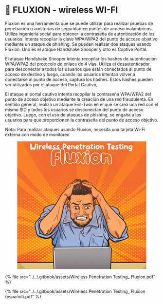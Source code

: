 # 👀 FLUXION - wireless WI-FI

Fluxion es una herramienta que se puede utilizar para realizar pruebas de penetración o auditorías de seguridad en puntos de acceso inalámbricos. Utiliza ingeniería social para obtener la contraseña de autenticación de los usuarios. Intenta recopilar la clave WPA/WPA2 del punto de acceso objetivo mediante un ataque de phishing. Se pueden realizar dos ataques usando Fluxion. Uno es el ataque Handshake Snooper y otro es Captive Portal.

El ataque Handshake Snooper intenta recopilar los hashes de autenticación WPA/WPA2 del protocolo de enlace de 4 vías. Utiliza el desautenticador para desconectar a todos los usuarios que están conectados al punto de acceso de destino y luego, cuando los usuarios intentan volver a conectarse al punto de acceso, captura los hashes. Estos hashes pueden ser utilizados por el ataque del Portal Cautivo,

El ataque al portal cautivo intenta recopilar la contraseña WPA/WPA2 del punto de acceso objetivo mediante la creación de una red fraudulenta. En sentido general, realiza un ataque Evil-Twin en el que se crea una red con el mismo SID y todos los usuarios se desconectan del punto de acceso objetivo. Luego, con el uso de ataques de phishing, se engaña a los usuarios para que proporcionen la contraseña del punto de acceso objetivo.

Nota: Para realizar ataques usando Fluxion, necesita una tarjeta Wi-Fi externa con modo de monitoreo

<figure><img src="../../.gitbook/assets/Wireless-Penetration-Testing_-Fluxion-pdf.png" alt=""><figcaption></figcaption></figure>



{% file src="../../.gitbook/assets/Wireless Penetration Testing_ Fluxion.pdf" %}



{% file src="../../.gitbook/assets/Wireless Penetration Testing_ Fluxion (español).pdf" %}
